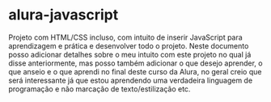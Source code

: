 # alura-javascript
Projeto com HTML/CSS incluso, com intuito de inserir JavaScript para aprendizagem e prática e desenvolver todo o projeto. Neste documento posso adicionar detalhes sobre o meu intuito com este projeto no qual já disse anteriormente, mas posso também adicionar o que desejo aprender, o que anseio e o que aprendi no final deste curso da Alura, no geral creio que será interessante já que estou aprendendo uma verdadeira linguagem de programação e não marcação de texto/estilização etc.
